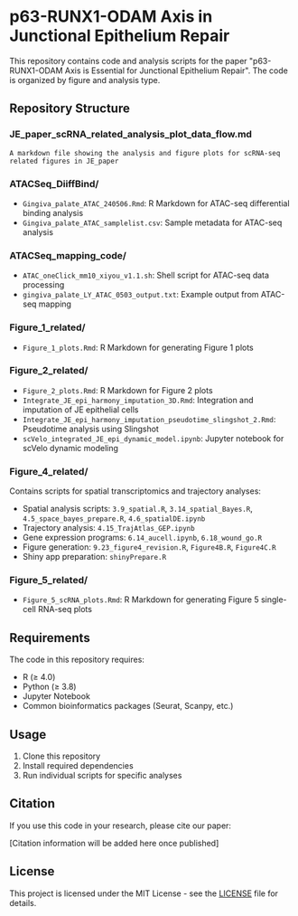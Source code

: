 # p63-RUNX1-ODAM Axis in Junctional Epithelium Repair

This repository contains code and analysis scripts for the paper "p63-RUNX1-ODAM Axis is Essential for Junctional Epithelium Repair". The code is organized by figure and analysis type.

## Repository Structure

### JE_paper_scRNA_related_analysis_plot_data_flow.md
    A markdown file showing the analysis and figure plots for scRNA-seq related figures in JE_paper
    
### ATACSeq_DiiffBind/
- `Gingiva_palate_ATAC_240506.Rmd`: R Markdown for ATAC-seq differential binding analysis
- `Gingiva_palate_ATAC_samplelist.csv`: Sample metadata for ATAC-seq analysis

### ATACSeq_mapping_code/
- `ATAC_oneClick_mm10_xiyou_v1.1.sh`: Shell script for ATAC-seq data processing
- `gingiva_palate_LY_ATAC_0503_output.txt`: Example output from ATAC-seq mapping

### Figure_1_related/
- `Figure_1_plots.Rmd`: R Markdown for generating Figure 1 plots

### Figure_2_related/
- `Figure_2_plots.Rmd`: R Markdown for Figure 2 plots
- `Integrate_JE_epi_harmony_imputation_3D.Rmd`: Integration and imputation of JE epithelial cells
- `Integrate_JE_epi_harmony_imputation_pseudotime_slingshot_2.Rmd`: Pseudotime analysis using Slingshot
- `scVelo_integrated_JE_epi_dynamic_model.ipynb`: Jupyter notebook for scVelo dynamic modeling

### Figure_4_related/
Contains scripts for spatial transcriptomics and trajectory analyses:
- Spatial analysis scripts: `3.9_spatial.R`, `3.14_spatial_Bayes.R`, `4.5_space_bayes_prepare.R`, `4.6_spatialDE.ipynb`
- Trajectory analysis: `4.15_TrajAtlas_GEP.ipynb`
- Gene expression programs: `6.14_aucell.ipynb`, `6.18_wound_go.R`
- Figure generation: `9.23_figure4_revision.R`, `Figure4B.R`, `Figure4C.R`
- Shiny app preparation: `shinyPrepare.R`

### Figure_5_related/
- `Figure_5_scRNA_plots.Rmd`: R Markdown for generating Figure 5 single-cell RNA-seq plots

## Requirements

The code in this repository requires:
- R (≥ 4.0)
- Python (≥ 3.8)
- Jupyter Notebook
- Common bioinformatics packages (Seurat, Scanpy, etc.)

## Usage

1. Clone this repository
2. Install required dependencies
3. Run individual scripts for specific analyses

## Citation

If you use this code in your research, please cite our paper:

[Citation information will be added here once published]

## License

This project is licensed under the MIT License - see the [LICENSE](LICENSE) file for details.
